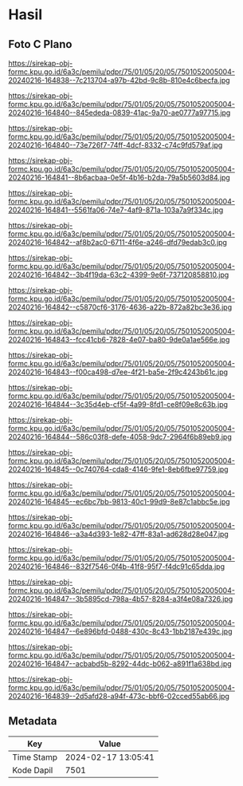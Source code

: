 # Hasil

## Foto C Plano

https://sirekap-obj-formc.kpu.go.id/6a3c/pemilu/pdpr/75/01/05/20/05/7501052005004-20240216-164838--7c213704-a97b-42bd-9c8b-810e4c6becfa.jpg

https://sirekap-obj-formc.kpu.go.id/6a3c/pemilu/pdpr/75/01/05/20/05/7501052005004-20240216-164840--845ededa-0839-41ac-9a70-ae0777a97715.jpg

https://sirekap-obj-formc.kpu.go.id/6a3c/pemilu/pdpr/75/01/05/20/05/7501052005004-20240216-164840--73e726f7-74ff-4dcf-8332-c74c9fd579af.jpg

https://sirekap-obj-formc.kpu.go.id/6a3c/pemilu/pdpr/75/01/05/20/05/7501052005004-20240216-164841--8b6acbaa-0e5f-4b16-b2da-79a5b5603d84.jpg

https://sirekap-obj-formc.kpu.go.id/6a3c/pemilu/pdpr/75/01/05/20/05/7501052005004-20240216-164841--5561fa06-74e7-4af9-871a-103a7a9f334c.jpg

https://sirekap-obj-formc.kpu.go.id/6a3c/pemilu/pdpr/75/01/05/20/05/7501052005004-20240216-164842--af8b2ac0-6711-4f6e-a246-dfd79edab3c0.jpg

https://sirekap-obj-formc.kpu.go.id/6a3c/pemilu/pdpr/75/01/05/20/05/7501052005004-20240216-164842--3b4f19da-63c2-4399-9e6f-737120858810.jpg

https://sirekap-obj-formc.kpu.go.id/6a3c/pemilu/pdpr/75/01/05/20/05/7501052005004-20240216-164842--c5870cf6-3176-4636-a22b-872a82bc3e36.jpg

https://sirekap-obj-formc.kpu.go.id/6a3c/pemilu/pdpr/75/01/05/20/05/7501052005004-20240216-164843--fcc41cb6-7828-4e07-ba80-9de0a1ae566e.jpg

https://sirekap-obj-formc.kpu.go.id/6a3c/pemilu/pdpr/75/01/05/20/05/7501052005004-20240216-164843--f00ca498-d7ee-4f21-ba5e-2f9c4243b61c.jpg

https://sirekap-obj-formc.kpu.go.id/6a3c/pemilu/pdpr/75/01/05/20/05/7501052005004-20240216-164844--3c35d4eb-cf5f-4a99-8fd1-ce8f09e8c63b.jpg

https://sirekap-obj-formc.kpu.go.id/6a3c/pemilu/pdpr/75/01/05/20/05/7501052005004-20240216-164844--586c03f8-defe-4058-9dc7-2964f6b89eb9.jpg

https://sirekap-obj-formc.kpu.go.id/6a3c/pemilu/pdpr/75/01/05/20/05/7501052005004-20240216-164845--0c740764-cda8-4146-9fe1-8eb6fbe97759.jpg

https://sirekap-obj-formc.kpu.go.id/6a3c/pemilu/pdpr/75/01/05/20/05/7501052005004-20240216-164845--ec6bc7bb-9813-40c1-99d9-8e87c1abbc5e.jpg

https://sirekap-obj-formc.kpu.go.id/6a3c/pemilu/pdpr/75/01/05/20/05/7501052005004-20240216-164846--a3a4d393-1e82-47ff-83a1-ad628d28e047.jpg

https://sirekap-obj-formc.kpu.go.id/6a3c/pemilu/pdpr/75/01/05/20/05/7501052005004-20240216-164846--832f7546-0f4b-41f8-95f7-f4dc91c65dda.jpg

https://sirekap-obj-formc.kpu.go.id/6a3c/pemilu/pdpr/75/01/05/20/05/7501052005004-20240216-164847--3b5895cd-798a-4b57-8284-a3f4e08a7326.jpg

https://sirekap-obj-formc.kpu.go.id/6a3c/pemilu/pdpr/75/01/05/20/05/7501052005004-20240216-164847--6e896bfd-0488-430c-8c43-1bb2187e439c.jpg

https://sirekap-obj-formc.kpu.go.id/6a3c/pemilu/pdpr/75/01/05/20/05/7501052005004-20240216-164847--acbabd5b-8292-44dc-b062-a891f1a638bd.jpg

https://sirekap-obj-formc.kpu.go.id/6a3c/pemilu/pdpr/75/01/05/20/05/7501052005004-20240216-164839--2d5afd28-a94f-473c-bbf6-02cced55ab66.jpg


## Metadata

| Key        | Value               |
| ---------- | ------------------- |
| Time Stamp | 2024-02-17 13:05:41 |
| Kode Dapil | 7501                |



